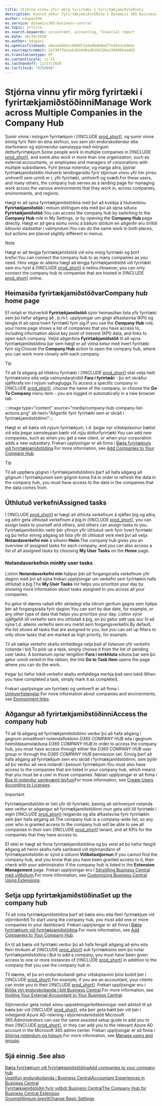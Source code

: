 ```yaml
---
title: Stjórna vinnu yfir mörg fyrirtæki í fyrirtækjamiðstöðinni
description: Kynnið ykkur fyrirtækjamiðstöðina í Dynamics 365 Business Central sem hægt er að nota til að stjórna vinnunni í mörgum fyrirtækjum.
author: edupont04
ms.service: dynamics365-business-central
ms.topic: article
ms.search.keywords: accountant, accounting, financial report
ms.date: 10/29/2020
ms.author: edupont
ms.openlocfilehash: e8a1e6de5cc8889f144e08db8ed77e4543cb9b4c
ms.sourcegitcommit: 2e7307fbe1eb3b34d0ad9356226a19409054a402
ms.translationtype: HT
ms.contentlocale: is-IS
ms.lasthandoff: 12/17/2020
ms.locfileid: "4752056"
---
```

# <a name="manage-work-across-multiple-companies-in-the-company-hub"></a><span data-ttu-id="7c3c7-103">Stjórna vinnu yfir mörg fyrirtæki í fyrirtækjamiðstöðinni</span><span class="sxs-lookup"><span data-stu-id="7c3c7-103">Manage Work across Multiple Companies in the Company Hub</span></span>

<span data-ttu-id="7c3c7-104">Sumir vinna í mörgum fyrirtækjum í [!INCLUDE [prod_short](includes/prod_short.md)], og sumir vinna einnig fyrir fleiri en eina stofnun, svo sem ytri endurskoðendur eða starfsmenn og stjórnendur samsteypa með mörgum dótturfyrirtækjum.</span><span class="sxs-lookup"><span data-stu-id="7c3c7-104">Some people work in multiple companies in [!INCLUDE [prod_short](includes/prod_short.md)], and some also work in more than one organization, such as external accountants, or employees and managers of corporations with multiple subsidiaries.</span></span> <span data-ttu-id="7c3c7-105">Fyrir þessa notendur, og marga aðra, þjónar fyrirtækjamiðstöðin hlutverki lendingarsíðu fyrir stjórnun vinnu yfir hin ýmsu umhverfi sem unnið er í, yfir fyrirtæki, umhverfi og svæði.</span><span class="sxs-lookup"><span data-stu-id="7c3c7-105">For these users, and many others, the company hub serves as a landing page for managing work across the various environments that they work in, across companies, environments, and regions.</span></span>  

<span data-ttu-id="7c3c7-106">Hægt er að opna fyrirtækjamiðstöðina með því að kveikja á hlutverkinu **Fyrirtækjamiðstöð** í mínum stillingum eða með því að opna síðuna **Fyrirtækjamiðstöð**.</span><span class="sxs-lookup"><span data-stu-id="7c3c7-106">You can access the company hub by switching to the **Company Hub** role in My Settings, or by opening the **Company Hub** page directly.</span></span> <span data-ttu-id="7c3c7-107">Hægt er að gera sömu vinnu á báðum stöðum en aðgerðir eru örlítið öðruvísi staðsettar í valmyndum.</span><span class="sxs-lookup"><span data-stu-id="7c3c7-107">You can do the same work in both places, but actions are placed slightly different in menus.</span></span>  

> [!NOTE]
> <span data-ttu-id="7c3c7-108">Hægt er að tengja fyrirtækjamiðstöð við eins mörg fyrirtæki og þörf krefur.</span><span class="sxs-lookup"><span data-stu-id="7c3c7-108">You can connect the company hub to as many companies as you need.</span></span> <span data-ttu-id="7c3c7-109">Hins vegar er aðeins hægt að tengja fyrirtækjamiðstöð við fyrirtæki sem eru hýst á [!INCLUDE [prod_short](includes/prod_short.md)] á netinu.</span><span class="sxs-lookup"><span data-stu-id="7c3c7-109">However, you can only connect the company hub to companies that are hosted in [!INCLUDE [prod_short](includes/prod_short.md)] online.</span></span>

## <a name="company-hub-home-page"></a><span data-ttu-id="7c3c7-110">Heimasíða fyrirtækjamiðstöðvar</span><span class="sxs-lookup"><span data-stu-id="7c3c7-110">Company hub home page</span></span>

<span data-ttu-id="7c3c7-111">Ef notað er hlutverkið **Fyrirtækjamiðstöð** sýnir heimasíðan lista yfir fyrirtæki sem þú hefur aðgang að , þ.m.t. upplýsingar um gögn afkastavísa (KPI) og tengla til að opna hvert fyrirtæki fyrir sig.</span><span class="sxs-lookup"><span data-stu-id="7c3c7-111">If you use the **Company Hub** role, your home page shows a list of companies that you have access to, including information about key point of interest (KPI) data, and links to open each company.</span></span> <!--You can customize the dashboard to show the data points that you want to see by adding or removing columns. For example, you might want to see taxes that are due, how many open sales documents each company has, or the number of purchase invoices that are due next week. You can configure the view to suit your needs. If you have added many companies, you can use filters to sort your view.--> <span data-ttu-id="7c3c7-112">Veljið aðgerðina **Fyrirtækjamiðstöð** til að opna fyrirtækjamiðstöðina þar sem hægt er að vinna betur með hvert fyrirtæki fyrir sig.</span><span class="sxs-lookup"><span data-stu-id="7c3c7-112">Choose the **Company Hub** action to open the company hub, where you can work more closely with each company.</span></span>  

> [!TIP]
> <span data-ttu-id="7c3c7-113">Til að fá aðgang að tilteknu fyrirtæki í [!INCLUDE [prod_short](includes/prod_short.md)] skal velja heiti fyrirtækisins eða velja valmyndaratriðið **Fara í fyrirtæki** - þú ert skráður sjálfkrafa inn í nýjum vafraglugga.</span><span class="sxs-lookup"><span data-stu-id="7c3c7-113">To access a specific company in [!INCLUDE [prod_short](includes/prod_short.md)], choose the name of the company, or choose the **Go To Company** menu item - you are logged in automatically in a new browser tab.</span></span>

:::image type="content" source="media/company-hub-company-list-actions.png" alt-text="Aðgerðir fyrir fyrirtæki sem er skráð í fyrirtækjamiðstöðinni":::

<span data-ttu-id="7c3c7-115">Hægt er að bæta við nýjum fyrirtækjum, t.d. þegar nýr viðskiptavinur bætist við eða þegar samsteypan bætir við nýju dótturfyrirtæki.</span><span class="sxs-lookup"><span data-stu-id="7c3c7-115">You can add new companies, such as when you get a new client, or when your corporation adds a new subsidiary.</span></span> <span data-ttu-id="7c3c7-116">Frekari upplýsingar er að finna í [Bæta fyrirtækjum við fyrirtækjamiðstöðina](company-hub-add-company.md).</span><span class="sxs-lookup"><span data-stu-id="7c3c7-116">For more information, see [Add Companies to Your Company Hub](company-hub-add-company.md).</span></span>  

> [!TIP]
> <span data-ttu-id="7c3c7-117">Til að uppfæra gögnin í fyrirtækjamiðstöðinni þarf að hafa aðgang að gögnum í fyrirtækjunum sem gögnin koma frá.</span><span class="sxs-lookup"><span data-stu-id="7c3c7-117">In order to refresh the data in the company hub, you must have access to the data in the companies that the data comes from.</span></span>

<!--## Company details

In the **Company Hub** page, you can see more information about each company by choosing the name of the company that you want to learn more about. This opens the **Company Details** pane, where you can see additional information, such as the following:  

* Cash account balances  
* Cash flow forecast  
* Overdue purchase invoices  
* Overdue sales invoices  

> [!TIP]
> You can launch predefined Excel workbooks from the **Reports** tab in the ribbon. These Excel workbooks are designed as ready-to-print key financial statements and reports, but you can also modify them to fit your needs. For more information, see [Analyzing Financial Statements in Microsoft Excel](finance-analyze-excel.md).  

Otherwise, close the details pane and continue to the next company.  -->

## <a name="assigned-tasks"></a><span data-ttu-id="7c3c7-118">Úthlutuð verkefni</span><span class="sxs-lookup"><span data-stu-id="7c3c7-118">Assigned tasks</span></span>

<span data-ttu-id="7c3c7-119">Í [!INCLUDE [prod_short](includes/prod_short.md)] er hægt að úthluta verkefnum á sjálfan þig og aðra, og aðrir geta úthlutað verkefnum á þig.</span><span class="sxs-lookup"><span data-stu-id="7c3c7-119">In [!INCLUDE [prod_short](includes/prod_short.md)], you can assign tasks to yourself and others, and others can assign tasks to you.</span></span> <span data-ttu-id="7c3c7-120">Fyrirtækjamiðstöðin veitir þér yfirsýn yfir úthlutuð verk fyrir hvert fyrirtæki og þú hefur einnig aðgang að lista yfir öll úthlutuð verk með því að velja **Notandaverkefni mín** á síðunni **Heim**.</span><span class="sxs-lookup"><span data-stu-id="7c3c7-120">The company hub gives you an overview of assigned tasks for each company, and you can also access a list of all assigned tasks by choosing **My User Tasks** on the **Home** page.</span></span>  

<!--In the client company, you also have cues that call out tasks assigned to you in this particular client.  -->

### <a name="my-user-tasks"></a><span data-ttu-id="7c3c7-121">Notandaverkefnin mín</span><span class="sxs-lookup"><span data-stu-id="7c3c7-121">My user tasks</span></span>

<span data-ttu-id="7c3c7-122">Listinn **Notandaverkefni mín** hjálpar þér að forgangsraða verkefnum yfir daginn með því að sýna frekari upplýsingar um verkefni sem fyrirtækin hafa úthlutað á þig.</span><span class="sxs-lookup"><span data-stu-id="7c3c7-122">The **My User Tasks** list helps you prioritize your day by showing more information about tasks assigned to you across all your companies.</span></span>  

<span data-ttu-id="7c3c7-123">Þú getur til dæmis raðað eftir skiladegi eða öðrum gerðum gagna sem hjálpa þér að forgangsraða fyrir daginn.</span><span class="sxs-lookup"><span data-stu-id="7c3c7-123">You can sort by due date, for example, or any other type of data that helps you prioritize your day.</span></span> <span data-ttu-id="7c3c7-124">Listinn sýnir sjálfgefið öll verkefni sem eru úthlutað á þig, en þú getur sett upp síur til að sýna t.d. aðeins verkefni sem eru merkt sem forgangsverkefni.</span><span class="sxs-lookup"><span data-stu-id="7c3c7-124">By default, the list shows all tasks that are assigned to you, but you can set up filters to only show tasks that are marked as high priority, for example.</span></span>  

<span data-ttu-id="7c3c7-125">Til að sækja verkefni skaltu einfaldlega velja það af listanum yfir verkefni notanda í bið.</span><span class="sxs-lookup"><span data-stu-id="7c3c7-125">To pick up a task, simply choose it from the list of pending user tasks.</span></span> <span data-ttu-id="7c3c7-126">Á borðanum opnar tengillinn **Fara í verkhluta** síðuna þar sem þú getur unnið verkið.</span><span class="sxs-lookup"><span data-stu-id="7c3c7-126">In the ribbon, the link **Go to Task Item** opens the page where you can do the work.</span></span>  

<span data-ttu-id="7c3c7-127">Þegar þú hefur lokið verkefni skaltu einfaldlega merkja það sem lokið.</span><span class="sxs-lookup"><span data-stu-id="7c3c7-127">When you have completed a task, simply mark it as completed.</span></span>  

<span data-ttu-id="7c3c7-128">Frekari upplýsingar um fyrirtæki og umhverfi er að finna í [Umhverfistenglar](company-hub-add-company.md#environment-links).</span><span class="sxs-lookup"><span data-stu-id="7c3c7-128">For more information about companies and environments, see [Environment links](company-hub-add-company.md#environment-links).</span></span>  

## <a name="access-the-company-hub"></a><span data-ttu-id="7c3c7-129">Aðgangur að fyrirtækjamiðstöðinni</span><span class="sxs-lookup"><span data-stu-id="7c3c7-129">Access the company hub</span></span>

<span data-ttu-id="7c3c7-130">Til að fá aðgang að fyrirtækjamiðstöðinni verður þú að hafa aðgang í gegnum annaðhvort notendaflokkinn *D365 COMPANY HUB* eða í gegnum heimildasamstæðuna *D365 COMPANY HUB*.</span><span class="sxs-lookup"><span data-stu-id="7c3c7-130">In order to access the company hub, you must have access through either the *D365 COMPANY HUB* user group or through the *D365 COMPANY HUB*  permission set.</span></span> <span data-ttu-id="7c3c7-131">Einnig þarf að hafa aðgang að fyrirtækjum sem eru skráð í fyrirtækjamiðstöðinni, sem þýðir að þú verður að vera notandi í þessum fyrirtækjum.</span><span class="sxs-lookup"><span data-stu-id="7c3c7-131">You must also have access to the companies that are listed in your company hub, which means that you must be a user in those companies.</span></span> <span data-ttu-id="7c3c7-132">Nánari upplýsingar er að finna í [Búa til notendur samkvæmt leyfum](ui-how-users-permissions.md)</span><span class="sxs-lookup"><span data-stu-id="7c3c7-132">For more information, see [Create Users According to Licenses](ui-how-users-permissions.md).</span></span>  

> [!IMPORTANT]
> <span data-ttu-id="7c3c7-133">Fyrirtækjamiðstöðin er listi yfir öll fyrirtæki, þannig að sérhverjum notanda sem veittur er aðgangur að fyrirtækjamiðstöðinni mun geta séð öll fyrirtæki í eigin [!INCLUDE [prod_short](includes/prod_short.md)]-leigjanda og alla afkastavísa fyrir fyrirtækin sem þeir hafa aðgang að.</span><span class="sxs-lookup"><span data-stu-id="7c3c7-133">The company hub is a company-wide list, so any user who is granted access to the company hub will be able to see all companies in their own [!INCLUDE [prod_short](includes/prod_short.md)] tenant, and all KPIs for the companies that they have access to.</span></span>

<span data-ttu-id="7c3c7-134">Ef ekki er hægt að finna fyrirtækjamiðstöðina og þú veist að þú hefur fengið aðgang að henni skaltu hafa samband við stjórnandann ef fyrirtækjamiðstöðin er sýnd á síðunni **Viðbótastjórnun**.</span><span class="sxs-lookup"><span data-stu-id="7c3c7-134">If you cannot find the company hub, and you know that you have been granted access to it, then check with your administrator if the company hub is listed in the **Extension Management** page.</span></span> <span data-ttu-id="7c3c7-135">Frekari upplýsingar eru í [Sérstilling Business Central með viðbótum](ui-extensions.md).</span><span class="sxs-lookup"><span data-stu-id="7c3c7-135">For more information, see [Customizing Business Central Using Extensions](ui-extensions.md).</span></span>  

## <a name="set-up-the-company-hub"></a><span data-ttu-id="7c3c7-136">Setja upp fyrirtækjamiðstöðina</span><span class="sxs-lookup"><span data-stu-id="7c3c7-136">Set up the company hub</span></span>

<span data-ttu-id="7c3c7-137">Til að nota fyrirtækjamiðstöðina þarf að bæta einu eða fleiri fyrirtækjum við stjórnborðið.</span><span class="sxs-lookup"><span data-stu-id="7c3c7-137">To start using the company hub, you must add one or more companies to your dashboard.</span></span> <span data-ttu-id="7c3c7-138">Frekari upplýsingar er að finna í [Bæta fyrirtækjum við fyrirtækjamiðstöðina](company-hub-add-company.md).</span><span class="sxs-lookup"><span data-stu-id="7c3c7-138">For more information, see [Add Companies to Your Company Hub](company-hub-add-company.md).</span></span>  

<span data-ttu-id="7c3c7-139">En til að bæta við fyrirtæki verður þú að hafa fengið aðgang að einu eða fleiri tilvikum af [!INCLUDE [prod_short](includes/prod_short.md)] auk fyrirtækisins sem þú notar fyrirtækjamiðstöðina í.</span><span class="sxs-lookup"><span data-stu-id="7c3c7-139">But to add a company, you must have been given access to one or more instances of [!INCLUDE [prod_short](includes/prod_short.md)] in addition to the company that you use the company hub in.</span></span>  

<span data-ttu-id="7c3c7-140">Til dæmis, ef þú ert endurskoðandi getur viðskiptavinir þínir boðið þér í [!INCLUDE [prod_short](includes/prod_short.md)].</span><span class="sxs-lookup"><span data-stu-id="7c3c7-140">For example, if you are an accountant, your clients can invite you to their [!INCLUDE [prod_short](includes/prod_short.md)].</span></span> <span data-ttu-id="7c3c7-141">Frekari upplýsingar eru í [Bjóða ytri endurskoðanda í þitt Business Central](finance-accounting.md#inviteaccountant).</span><span class="sxs-lookup"><span data-stu-id="7c3c7-141">For more information, see [Inviting Your External Accountant to Your Business Central](finance-accounting.md#inviteaccountant).</span></span>  

<span data-ttu-id="7c3c7-142">Stjórnendur geta notað sömu uppsetningarleiðbeiningar með aðstoð til að bæta þér við [!INCLUDE [prod_short](includes/prod_short.md)], eða þeir geta bætt þér við þér í viðeigandi Azure AD-reikning í stjórnendamiðstöð Microsoft 365.</span><span class="sxs-lookup"><span data-stu-id="7c3c7-142">Administrators can use the same assisted setup guide to add you to their [!INCLUDE [prod_short](includes/prod_short.md)], or they can add you to the relevant Azure AD account in the Microsoft 365 admin center.</span></span> <span data-ttu-id="7c3c7-143">Frekari upplýsingar er að finna í [Stjórna notendum og hópum](/microsoft-365/admin/add-users/?view=o365-worldwide&preserve-view=true).</span><span class="sxs-lookup"><span data-stu-id="7c3c7-143">For more information, see [Manage users and groups](/microsoft-365/admin/add-users/?view=o365-worldwide&preserve-view=true).</span></span>  

## <a name="see-also"></a><span data-ttu-id="7c3c7-144">Sjá einnig .</span><span class="sxs-lookup"><span data-stu-id="7c3c7-144">See also</span></span>

[<span data-ttu-id="7c3c7-145">Bæta fyrirtækjum við fyrirtækjamiðstöðina</span><span class="sxs-lookup"><span data-stu-id="7c3c7-145">Add companies to your company hub</span></span>](company-hub-add-company.md)  
[<span data-ttu-id="7c3c7-146">Upplifun endurskoðanda í Business Central</span><span class="sxs-lookup"><span data-stu-id="7c3c7-146">Accountant Experiences in Business Central</span></span>](finance-accounting.md)  
[<span data-ttu-id="7c3c7-147">Fyrirtækjamiðstöðin fyrir viðbót Business Central</span><span class="sxs-lookup"><span data-stu-id="7c3c7-147">The Company Hub for Business Central Extension</span></span>](ui-extensions-company-hub.md)  
[<span data-ttu-id="7c3c7-148">Grunnstillingum breytt</span><span class="sxs-lookup"><span data-stu-id="7c3c7-148">Change Basic Settings</span></span>](ui-change-basic-settings.md)  
